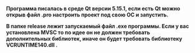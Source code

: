 **Программа писалась в среде Qt версии 5.15.1, если есть Qt можно открыв файл .pro настроить проект под свою OC и запустить.**

**В папке release лежит запускаемый файл .exe программы. Если у вас установлена MVSC то по идее он не должен требовать дополнительных библиотек, иначе он будет требовать библиотеку VCRUNTIME140.dll .**